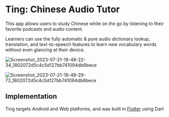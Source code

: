 # Ting: Chinese Audio Tutor

This app allows users to study Chinese while on the go by listening to their favorite podcasts and audio content. 

Learners can use the fully automatic & pure audio dictionary lookup, translation, and text-to-speech features to learn new vocabulary words without even glancing at their device. 

![Screenshot_2023-07-21-18-48-22-34_1802072d5c4c5d127bb741094db6bece](https://github.com/brian-voter/audio-tutor/assets/5050862/1dcd9dc8-be09-4257-b285-0c60fb4d37f4)

![Screenshot_2023-07-21-18-48-29-72_1802072d5c4c5d127bb741094db6bece](https://github.com/brian-voter/audio-tutor/assets/5050862/c1290100-2272-470b-952b-6f809e85df6a)


## Implementation

Ting targets Android and Web platforms, and was built in [Flutter](https://flutter.dev) using Dart

